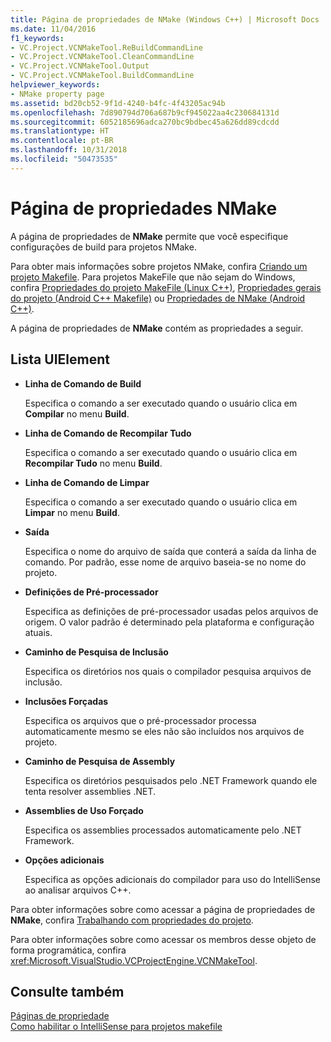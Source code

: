 ```yaml
---
title: Página de propriedades de NMake (Windows C++) | Microsoft Docs
ms.date: 11/04/2016
f1_keywords:
- VC.Project.VCNMakeTool.ReBuildCommandLine
- VC.Project.VCNMakeTool.CleanCommandLine
- VC.Project.VCNMakeTool.Output
- VC.Project.VCNMakeTool.BuildCommandLine
helpviewer_keywords:
- NMake property page
ms.assetid: bd20cb52-9f1d-4240-b4fc-4f43205ac94b
ms.openlocfilehash: 7d890794d706a687b9cf945022aa4c230684131d
ms.sourcegitcommit: 6052185696adca270bc9bdbec45a626dd89cdcdd
ms.translationtype: HT
ms.contentlocale: pt-BR
ms.lasthandoff: 10/31/2018
ms.locfileid: "50473535"
---
```

# <a name="nmake-property-page"></a>Página de propriedades NMake

A página de propriedades de **NMake** permite que você especifique configurações de build para projetos NMake.

Para obter mais informações sobre projetos NMake, confira [Criando um projeto Makefile](../ide/creating-a-makefile-project.md). Para projetos MakeFile que não sejam do Windows, confira [Propriedades do projeto MakeFile (Linux C++)](../linux/prop-pages/makefile-linux.md), [Propriedades gerais do projeto (Android C++ Makefile)](/visualstudio/cross-platform/general-makefile-android-prop-page) ou [Propriedades de NMake (Android C++)](/visualstudio/cross-platform/nmake-android-prop-page).

A página de propriedades de **NMake** contém as propriedades a seguir.

## <a name="uielement-list"></a>Lista UIElement

- **Linha de Comando de Build**

   Especifica o comando a ser executado quando o usuário clica em **Compilar** no menu **Build**.

- **Linha de Comando de Recompilar Tudo**

   Especifica o comando a ser executado quando o usuário clica em **Recompilar Tudo** no menu **Build**.

- **Linha de Comando de Limpar**

   Especifica o comando a ser executado quando o usuário clica em **Limpar** no menu **Build**.

- **Saída**

   Especifica o nome do arquivo de saída que conterá a saída da linha de comando. Por padrão, esse nome de arquivo baseia-se no nome do projeto.

- **Definições de Pré-processador**

   Especifica as definições de pré-processador usadas pelos arquivos de origem. O valor padrão é determinado pela plataforma e configuração atuais.

- **Caminho de Pesquisa de Inclusão**

   Especifica os diretórios nos quais o compilador pesquisa arquivos de inclusão.

- **Inclusões Forçadas**

   Especifica os arquivos que o pré-processador processa automaticamente mesmo se eles não são incluídos nos arquivos de projeto.

- **Caminho de Pesquisa de Assembly**

   Especifica os diretórios pesquisados pelo .NET Framework quando ele tenta resolver assemblies .NET.

- **Assemblies de Uso Forçado**

   Especifica os assemblies processados automaticamente pelo .NET Framework.

- **Opções adicionais**

   Especifica as opções adicionais do compilador para uso do IntelliSense ao analisar arquivos C++.

Para obter informações sobre como acessar a página de propriedades de **NMake**, confira [Trabalhando com propriedades do projeto](../ide/working-with-project-properties.md).

Para obter informações sobre como acessar os membros desse objeto de forma programática, confira <xref:Microsoft.VisualStudio.VCProjectEngine.VCNMakeTool>.

## <a name="see-also"></a>Consulte também

[Páginas de propriedade](../ide/property-pages-visual-cpp.md)<br>
[Como habilitar o IntelliSense para projetos makefile](../ide/how-to-enable-intellisense-for-makefile-projects.md)
